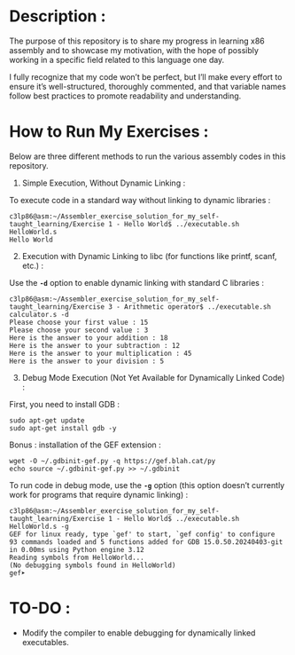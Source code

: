 # Description :

The purpose of this repository is to share my progress in learning x86 assembly and to showcase my motivation, with the hope of possibly working in a specific field related to this language one day.

I fully recognize that my code won’t be perfect, but I’ll make every effort to ensure it’s well-structured, thoroughly commented, and that variable names follow best practices to promote readability and understanding.

# How to Run My Exercises :

Below are three different methods to run the various assembly codes in this repository.

1. Simple Execution, Without Dynamic Linking :

To execute code in a standard way without linking to dynamic libraries :
```shell
c3lp86@asm:~/Assembler_exercise_solution_for_my_self-taught_learning/Exercise 1 - Hello World$ ../executable.sh HelloWorld.s
Hello World
```

2. Execution with Dynamic Linking to libc (for functions like printf, scanf, etc.) :

Use the **`-d`** option to enable dynamic linking with standard C libraries :
```shell
c3lp86@asm:~/Assembler_exercise_solution_for_my_self-taught_learning/Exercise 3 - Arithmetic operator$ ../executable.sh calculator.s -d
Please choose your first value : 15
Please choose your second value : 3
Here is the answer to your addition : 18
Here is the answer to your subtraction : 12
Here is the answer to your multiplication : 45
Here is the answer to your division : 5
```

3. Debug Mode Execution (Not Yet Available for Dynamically Linked Code) :

First, you need to install GDB :
```shell
sudo apt-get update
sudo apt-get install gdb -y
```

Bonus : installation of the GEF extension :
```shell
wget -O ~/.gdbinit-gef.py -q https://gef.blah.cat/py
echo source ~/.gdbinit-gef.py >> ~/.gdbinit
```

To run code in debug mode, use the **`-g`** option (this option doesn’t currently work for programs that require dynamic linking) :
```shell
c3lp86@asm:~/Assembler_exercise_solution_for_my_self-taught_learning/Exercise 1 - Hello World$ ../executable.sh HelloWorld.s -g
GEF for linux ready, type `gef' to start, `gef config' to configure
93 commands loaded and 5 functions added for GDB 15.0.50.20240403-git in 0.00ms using Python engine 3.12
Reading symbols from HelloWorld...
(No debugging symbols found in HelloWorld)
gef➤ 
```

# TO-DO :

- Modify the compiler to enable debugging for dynamically linked executables.
